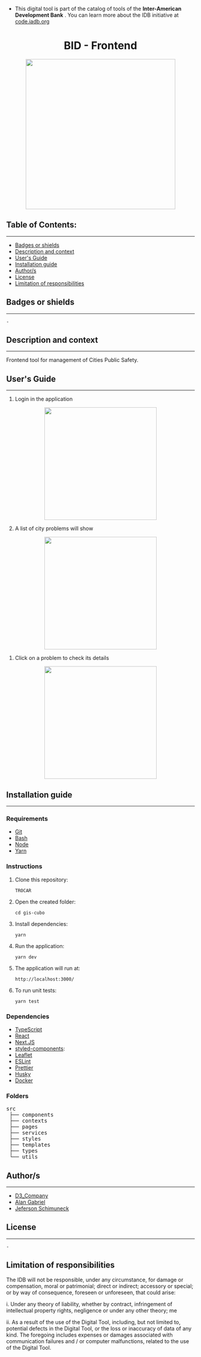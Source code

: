
* This digital tool is part of the catalog of tools of the **Inter-American Development Bank** . You can learn more about the IDB initiative at [code.iadb.org](https://code.iadb.org) 

<h1 align = "center"> BID - Frontend </h1>
<p align = "center"> <img src = "public/images/main-interface.png" width="400px" /> </p>

## Table of Contents:
---

- [Badges or shields](#badges-or-shields)
- [Description and context](#description-and-context)
- [User's Guide](#users-guide)
- [Installation guide](#installation-guide)
- [Author/s](#authors)
- [License](#license)
- [Limitation of responsibilities](#limitation-of-responsibilities)


## Badges or shields
---
`-`

## Description and context
---
Frontend tool for management of Cities Public Safety.

## User's Guide
---
1. Login in the application

<p align = "center"> <img src = "public/images/login.png" width="300px" /> </p>

2. A list of city problems will show

<p align = "center"> <img src = "public/images/city-problems.png" width="300px" /> </p>

1. Click on a problem to check its details

<p align = "center"> <img src = "public/images/problem-details.png" width="300px" /> </p>

## Installation guide
---
###  Requirements

* [Git](https://git-scm.com/)
* [Bash](https://www.gnu.org/software/bash/)
* [Node](https://nodejs.org/en/)
* [Yarn](https://yarnpkg.com/)

### Instructions

1. Clone this repository:

   <!-- `git@github.com:d3estudio/bid-frontend.git` -->
   `TROCAR`

2. Open the created folder:

   `cd gis-cubo`

3. Install dependencies:

   `yarn`

4. Run the application:

   `yarn dev`

5. The application will run at:

   `http://localhost:3000/`

6. To run unit tests:

   `yarn test`


### Dependencies
- [TypeScript](https://www.typescriptlang.org/)
- [React](https://reactjs.org/)
- [Next.JS](https://nextjs.org/)
- [styled-components](https://styled-components.com/):
- [Leaflet](https://leafletjs.com/)
- [ESLint](https://eslint.org/)
- [Prettier](https://prettier.io/)
- [Husky](https://github.com/typicode/husky)
- [Docker](https://www.docker.com/)

### Folders 

<pre>
src
 ├── components
 ├── contexts
 ├── pages
 ├── services
 ├── styles
 ├── templates
 ├── types
 └── utils 
</pre>

## Author/s
---
* [D3_Company](https://www.linkedin.com/company/d3-company/)
* [Alan Gabriel](https://www.linkedin.com/in/alangabrielbs/)
* [Jeferson Schimuneck](https://www.linkedin.com/in/jeferson-schimuneck/)

## License
---
`-`

## Limitation of responsibilities
The IDB will not be responsible, under any circumstance, for damage or compensation, moral or patrimonial; direct or indirect; accessory or special; or by way of consequence, foreseen or unforeseen, that could arise:

i. Under any theory of liability, whether by contract, infringement of intellectual property rights, negligence or under any other theory; me

ii. As a result of the use of the Digital Tool, including, but not limited to, potential defects in the Digital Tool, or the loss or inaccuracy of data of any kind. The foregoing includes expenses or damages associated with communication failures and / or computer malfunctions, related to the use of the Digital Tool.
